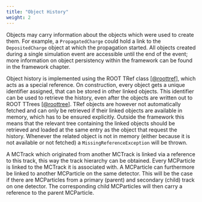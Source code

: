 ```yaml
---
title: "Object History"
weight: 2
---
```


Objects may carry information about the objects which were used to
create them. For example, a `PropagatedCharge` could hold a link to the
`DepositedCharge` object at which the propagation started. All objects
created during a single simulation event are accessible until the end of
the event; more information on object persistency within the framework
can be found in the framework chapter.

Object history is implemented using the ROOT TRef class \[[@roottref]\],
which acts as a special reference. On construction, every object gets a
unique identifier assigned, that can be stored in other linked objects.
This identifier can be used to retrieve the history, even after the objects
are written out to ROOT TTrees \[[@roottree]\]. TRef objects are however
not automatically fetched and can only be retrieved if their linked objects
are available in memory, which has to be ensured explicitly. Outside the
framework this means that the relevant tree containing the linked
objects should be retrieved and loaded at the same entry as the object
that request the history. Whenever the related object is not in memory
(either because it is not available or not fetched) a
`MissingReferenceException` will be thrown.

A MCTrack which originated from another MCTrack is linked via a
reference to this track, this way the track hierarchy can be obtained.
Every MCParticle is linked to the MCTrack it is associated with. A
MCParticle can furthermore be linked to another MCParticle on the same
detector. This will be the case if there are MCParticles from a primary
(parent) and secondary (child) track on one detector. The corresponding
child MCParticles will then carry a reference to the parent MCParticle.


[@roottref]: https://root.cern.ch/root/htmldoc/guides/users-guide/InputOutput.html
[@roottree]: https://root.cern.ch/root/htmldoc/guides/users-guide/Trees.html
